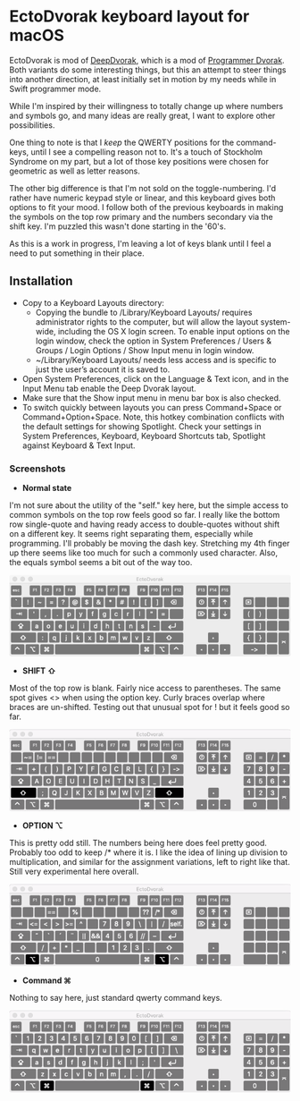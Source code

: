 EctoDvorak keyboard layout for macOS
===========

EctoDvorak is mod of [DeepDvorak](https://github.com/vbauerster/DeepDvorak), which is a mod of [Programmer Dvorak](http://www.kaufmann.no/roland/dvorak/index.html). Both variants do some interesting things, but this an attempt to steer things into another direction, at least initially set in motion by my needs while in Swift programmer mode.

While I'm inspired by their willingness to totally change up where numbers and symbols go, and many ideas are really great, I want to explore other possibilities.

One thing to note is that I *keep* the QWERTY positions for the command-keys, until I see a compelling reason not to. It's a touch of Stockholm Syndrome on my part, but a lot of those key positions were chosen for geometric as well as letter reasons.

The other big difference is that I'm not sold on the toggle-numbering. I'd rather have numeric keypad style or linear, and this keyboard gives both options to fit your mood. I follow both of the previous keyboards in making the symbols on the top row primary and the numbers secondary via the shift key. I'm puzzled this wasn't done starting in the '60's.

As this is a work in progress, I'm leaving a lot of keys blank until I feel a need to put something in their place.

## Installation

 * Copy to a Keyboard Layouts directory:
   * Copying the bundle to /Library/Keyboard Layouts/ requires administrator rights to the computer, but will allow the layout system-wide, including the OS X login screen. To enable input options on the login window, check the option in System Preferences / Users & Groups / Login Options / Show Input menu in login window.
	* ~/Library/Keyboard Layouts/ needs less access and is specific to just the user’s account it is saved to.
 * Open System Preferences, click on the Language & Text icon, and in the Input Menu tab enable the Deep Dvorak layout.
 * Make sure that the Show input menu in menu bar box is also checked.
 * To switch quickly between layouts you can press Command+Space or Command+Option+Space. Note, this hotkey combination conflicts with the default settings for showing Spotlight. Check your settings in System Preferences, Keyboard, Keyboard Shortcuts tab, Spotlight against Keyboard & Text Input.

### Screenshots

* **Normal state**

I'm not sure about the utility of the "self." key here, but the simple access to common symbols on the top row feels good so far. I really like the bottom row single-quote and having ready access to double-quotes without shift on a different key. It seems right separating them, especially while programming. I'll probably be moving the dash key. Stretching my 4th finger up there seems like too much for such a commonly used character. Also, the equals symbol seems a bit out of the way too.

![Normal state](screenshots/normal.png)

* **SHIFT ⇧**

Most of the top row is blank. Fairly nice access to parentheses. The same spot gives <> when using the option key. Curly braces overlap where braces are un-shifted. Testing out that unusual spot for ! but it feels good so far.

![Shift state](screenshots/shift.png)

[comment]: <> (* **Caps lock ⇪** !Shift state screenshots/caps.png)

* **OPTION ⌥**

This is pretty odd still. The numbers being here does feel pretty good. Probably too odd to keep /* where it is. I like the idea of lining up division to multiplication, and similar for the assignment variations, left to right like that. Still very experimental here overall.

![Option state](screenshots/alt.png)


[comment]: <> (* **SHIFT+OPTION ⇧+⌥** !Shift+Option state screenshots/alt-shift.png)

[comment]: <> (* **Dead state** !Dead state screenshots/dead.png)


* **Command ⌘**

Nothing to say here, just standard qwerty command keys.

![Command state](screenshots/h-cmd.png)
